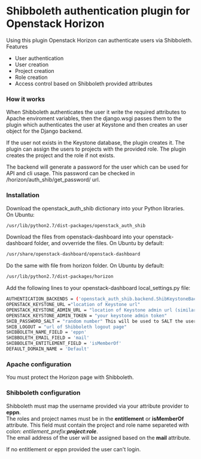 # Shibboleth authentication plugin for Openstack Horizon

Using this plugin Openstack Horizon can authenticate users via Shibboleth.<br>
Features
  - User authentication
  - User creation
  - Project creation
  - Role creation
  - Access control based on Shibboleth provided attributes

### How it works
When Shibboleth authenticates the user it write the required attributes to Apache enviroment variables, then the django.wsgi passes them to the plugin which authenticates the user at Keystone and then creates an user object for the Django backend.

If the user not exists in the Keystone database, the plugin creates it. The plugin can assign the users to projects with the provided role. The plugin creates the project and the role if not exists.

The backend will generate a password for the user which can be used for API and cli usage. This password can be checked in /horizon/auth_shib/get_password/ url.
### Installation
Download the openstack_auth_shib dictionary into your Python libraries.<br>
On Ubuntu:
```sh
/usr/lib/python2.7/dist-packages/openstack_auth_shib
```
Download the files from openstack-dashboard into your openstack-dashboard folder, and ovverride the files.
On Ubuntu by default:
```sh
/usr/share/openstack-dashboard/openstack-dashboard
```
Do the same with file from horizon folder.
On Ubuntu by default:
```sh
/usr/lib/python2.7/dist-packages/horizon
```
Add the following lines to your openstack-dashboard local_settings.py file:
```sh
AUTHENTICATION_BACKENDS = ('openstack_auth_shib.backend.ShibKeystoneBackend',)
OPENSTACK_KEYSTONE_URL ="location of Keystone url"
OPENSTACK_KEYSTONE_ADMIN_URL = "location of Keystone admin url (similar to OPENSTACK_KEYSTONE_URL)"
OPENSTACK_KEYSTONE_ADMIN_TOKEN = "your keystone admin token"
SHIB_PASSWORD_SALT = "random number" This will be used to SALT the username to provide a password for cli usage.
SHIB_LOGOUT = "url of Shibboleth logout page"
SHIBBOLETH_NAME_FIELD = 'eppn'
SHIBBOLETH_EMAIL_FIELD = 'mail'
SHIBBOLETH_ENTITLEMENT_FIELD = 'isMemberOf'
DEFAULT_DOMAIN_NAME = 'Default'

```
### Apache configuration
You must protect the Horizon page with Shibboleth.
### Shibboleth configuration
Shibboleth must map the username provided via your attribute provider to <b>eppn</b>.<br>
The roles and project names must be in the <b>entitlement</b> or <b>isMemberOf</b> attribute.
This field must contain the project and role name separeted with colon: <i>entilement_prefix:<b>project:role</b></i>.<br>
The email address of the user will be assigned based on the <b>mail</b> attribute.

If no entitlement or eppn provided the user can't login.
